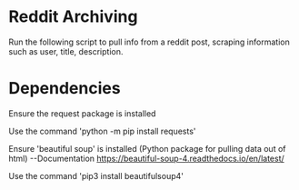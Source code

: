 # Reddit Archiving
Run the following script to pull info from a reddit post, scraping information such as user, title, description.

# Dependencies
Ensure the request package is installed

Use the command 'python -m pip install requests'

Ensure 'beautiful soup' is installed (Python package for pulling data out of html) --Documentation https://beautiful-soup-4.readthedocs.io/en/latest/

Use the command 'pip3 install beautifulsoup4'